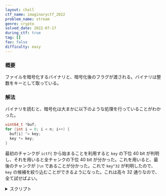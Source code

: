 ```yaml
---
layout: chall
ctf_name: imaginaryctf_2022
problem_name: stream
genre: crypto
solved_date: 2022-07-17
during_ctf: true
tag: []
fav: false
difficulty: easy
---
```


### 概要

ファイルを暗号化するバイナリと、暗号化後のフラグが渡される。バイナリは整数をキーとして取っている。

### 解法

バイナリを読むと、暗号化は大まかに以下のような処理を行っていることがわかった。

```c
uint64_t *buf;
for (int i = 0; i < n; i++) {
  buf[i] ^= key;
  key *= key;
}
```

最初のチャンクが `ictf{` から始まることを利用すると `key` の下位 40 bit が判明し、それを用いると全チャンクの下位 40 bit が分かった。これを用いると、最後のチャンクが `}\n` であることが分かった。これで `key^32` が判明したので、`key` の候補を絞り込むことができるようになった。これは高々 32 通りなので、全て試せばよい。

<details><summary>スクリプト</summary>

```py
import subprocess

out = open("out.txt", "rb").read()
print(out)
print(2**(len(out) // 8 - 3))

last = int.from_bytes(out[-8:], "little") ^^ int.from_bytes(b'}\n', "little")
print(hex(last))
for key in mod(last, 2**64).nth_root(2**(len(out) // 8 - 1), all=True):
  print(key)
  subprocess.call(["./stream", "out.txt", str(key), "res.txt"])
  with open("res.txt", "rb") as f:
    res = f.read()
    if not res.startswith(b"ictf{"): continue
    print(res)
```

</details>

